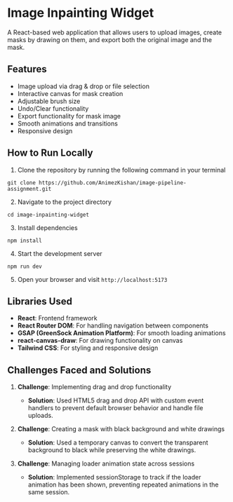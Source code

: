 # Image Inpainting Widget

A React-based web application that allows users to upload images, create masks by drawing on them, and export both the original image and the mask.

## Features
- Image upload via drag & drop or file selection
- Interactive canvas for mask creation
- Adjustable brush size
- Undo/Clear functionality
- Export functionality for mask image
- Smooth animations and transitions
- Responsive design

## How to Run Locally

1. Clone the repository by running the following command in your terminal
```
git clone https://github.com/AnimezKishan/image-pipeline-assignment.git
```
2. Navigate to the project directory
```
cd image-inpainting-widget
```
3. Install dependencies
```
npm install
```
4. Start the development server
```
npm run dev
```
5. Open your browser and visit `http://localhost:5173`

## Libraries Used

- **React**: Frontend framework
- **React Router DOM**: For handling navigation between components
- **GSAP (GreenSock Animation Platform)**: For smooth loading animations
- **react-canvas-draw**: For drawing functionality on canvas
- **Tailwind CSS**: For styling and responsive design


## Challenges Faced and Solutions

1. **Challenge**: Implementing drag and drop functionality
   - **Solution**: Used HTML5 drag and drop API with custom event handlers to prevent default browser behavior and handle file uploads.

2. **Challenge**: Creating a mask with black background and white drawings
   - **Solution**: Used a temporary canvas to convert the transparent background to black while preserving the white drawings.

3. **Challenge**: Managing loader animation state across sessions
   - **Solution**: Implemented sessionStorage to track if the loader animation has been shown, preventing repeated animations in the same session.